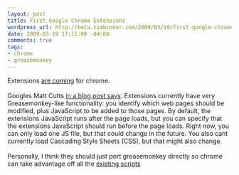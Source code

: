 ```yaml
--- 
layout: post
title: First Google Chrome Extensions
wordpress_url: http://beta.timbroder.com/2009/03/19/first-google-chrome-extensions/
date: 2009-03-19 17:11:00 -04:00
comments: true
tags: 
- chrome
- greasemonkey
---
```

Extensions <a href="http://dev.chromium.org/developers/design-documents/extensions/howto">are coming</a> for chrome.&nbsp;<br />
<br />
Googles Matt Cutts <a href="http://www.mattcutts.com/blog/write-chrome-extension/">in a blog post says</a>: Extensions currently have very Greasemonkey-like functionality: you identify which web pages should be modified, plus JavaScript to be added to those pages. By default, the extensions JavaScript runs after the page loads, but you can specify that the extensions JavaScript should run before the page loads. Right now, you can only load one JS file, but that could change in the future. You also cant currently load Cascading Style Sheets (CSS), but that might also change.<br />
<br />
Personally, I think they should just port greasemonkey directly so chrome can take advantage off all the <a href="http://userscripts.org/">existing scripts </a>
